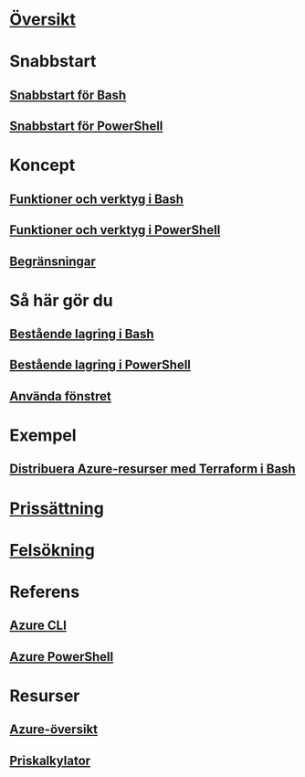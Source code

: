 # [Översikt](overview.md)

# Snabbstart
## [Snabbstart för Bash](quickstart.md)
## [Snabbstart för PowerShell](quickstart-powershell.md)

# Koncept
## [Funktioner och verktyg i Bash](features.md)
## [Funktioner och verktyg i PowerShell](features-powershell.md)
## [Begränsningar](limitations.md)

# Så här gör du
## [Bestående lagring i Bash](persisting-shell-storage.md)
## [Bestående lagring i PowerShell](persisting-shell-storage-powershell.md)
## [Använda fönstret](using-the-shell-window.md)

# Exempel
## [Distribuera Azure-resurser med Terraform i Bash](example-terraform-bash.md)

# [Prissättning](pricing.md)

# [Felsökning](troubleshooting.md)

# Referens
## [Azure CLI](/cli/azure)
## [Azure PowerShell](/powershell/azure)

# Resurser
## [Azure-översikt](https://azure.microsoft.com/roadmap/?category=monitoring-management)
## [Priskalkylator](https://azure.microsoft.com/pricing/calculator/)
